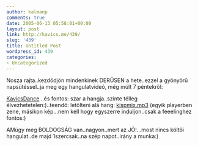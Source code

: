 ```yaml
---
author: kalmanp
comments: true
date: 2005-06-13 05:58:01+00:00
layout: post
link: http://kavics.me/439/
slug: '439'
title: Untitled Post
wordpress_id: 439
categories:
- Uncategorized
---
```


Nosza rajta..kezdődjön mindenkinek DERÜSEN a hete..ezzel a gyönyörű napsütéssel..ja meg egy hangulatvideó, még múlt 7 péntekről:




[KavicsDance](http://diaktanito.mediacenter.hu/peti/video/0610/HPIM6221.MPG) ..és fontos: szar a hangja..szinte télleg élvezhetetelen:)..teendő: letölteni alá hang: [kispmix.mp3](http://diaktanito.mediacenter.hu/peti/video/0610/kispmix14.mp3) (egyik playerben zene, másikon kép...nem kell hogy egyszerre induljon..csak a feeelinghez fontos:)




AMúgy meg BOLDOGSÁG van..nagyon..mert az JÓ!...most nincs költői hangulat..de majd 1szercsak..na szép napot..irány a munka:)
